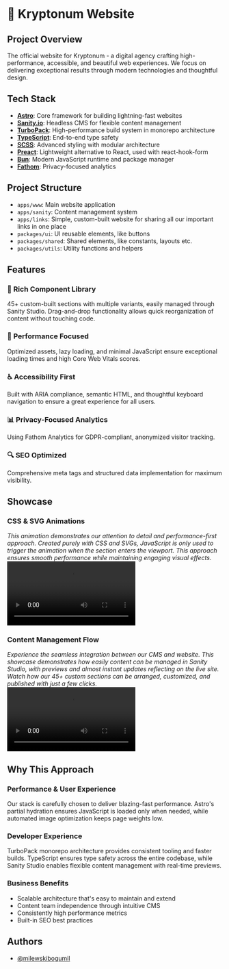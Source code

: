 # 🚀 Kryptonum Website

## Project Overview

The official website for Kryptonum - a digital agency crafting high-performance, accessible, and beautiful web experiences. We focus on delivering exceptional results through modern technologies and thoughtful design.

## Tech Stack

- **[Astro](https://astro.build)**: Core framework for building lightning-fast websites
- **[Sanity.io](https://sanity.io)**: Headless CMS for flexible content management
- **[TurboPack](https://turbo.build)**: High-performance build system in monorepo architecture
- **[TypeScript](https://www.typescriptlang.org)**: End-to-end type safety
- **[SCSS](https://sass-lang.com)**: Advanced styling with modular architecture
- **[Preact](https://preactjs.com)**: Lightweight alternative to React, used with react-hook-form
- **[Bun](https://bun.sh)**: Modern JavaScript runtime and package manager
- **[Fathom](https://usefathom.com)**: Privacy-focused analytics

## Project Structure

- `apps/www`: Main website application
- `apps/sanity`: Content management system
- `apps/links`: Simple, custom-built website for sharing all our important links in one place
- `packages/ui`: UI reusable elements, like buttons
- `packages/shared`: Shared elements, like constants, layouts etc.
- `packages/utils`: Utility functions and helpers

## Features

### 🎨 Rich Component Library

45+ custom-built sections with multiple variants, easily managed through Sanity Studio. Drag-and-drop functionality allows quick reorganization of content without touching code.

### 🎯 Performance Focused

Optimized assets, lazy loading, and minimal JavaScript ensure exceptional loading times and high Core Web Vitals scores.

### ♿ Accessibility First

Built with ARIA compliance, semantic HTML, and thoughtful keyboard navigation to ensure a great experience for all users.

### 📊 Privacy-Focused Analytics

Using Fathom Analytics for GDPR-compliant, anonymized visitor tracking.

### 🔍 SEO Optimized

Comprehensive meta tags and structured data implementation for maximum visibility.

## Showcase

### CSS & SVG Animations

_This animation demonstrates our attention to detail and performance-first approach. Created purely with CSS and SVGs, JavaScript is only used to trigger the animation when the section enters the viewport. This approach ensures smooth performance while maintaining engaging visual effects._
<video src="https://github.com/user-attachments/assets/ecc3e9f0-60dc-4c33-a14c-5660977dd07d"></video>

### Content Management Flow

_Experience the seamless integration between our CMS and website. This showcase demonstrates how easily content can be managed in Sanity Studio, with previews and almost instant updates reflecting on the live site. Watch how our 45+ custom sections can be arranged, customized, and published with just a few clicks._
<video src="https://github.com/user-attachments/assets/49f1cbd0-7380-4d7a-a092-86850a5bc907"></video>

## Why This Approach

### Performance & User Experience

Our stack is carefully chosen to deliver blazing-fast performance. Astro's partial hydration ensures JavaScript is loaded only when needed, while automated image optimization keeps page weights low.

### Developer Experience

TurboPack monorepo architecture provides consistent tooling and faster builds. TypeScript ensures type safety across the entire codebase, while Sanity Studio enables flexible content management with real-time previews.

### Business Benefits

- Scalable architecture that's easy to maintain and extend
- Content team independence through intuitive CMS
- Consistently high performance metrics
- Built-in SEO best practices

## Authors

- [@milewskibogumil](https://github.com/milewskibogumil)
